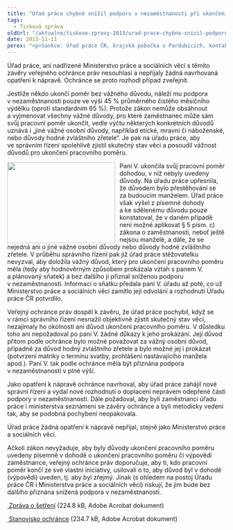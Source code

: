 ```yaml
---
title: "Úřad práce chybně snížil podporu v nezaměstnanosti při ukončení pracovního poměru zaměstnancem"
tags:
  - Tisková zpráva
oldUrl: "/aktualne/tiskove-zpravy-2013/urad-prace-chybne-snizil-podporu-v-nezamestnanosti-pri-ukonceni-pracovniho-pomeru-zames"
date: 2013-11-11
perex: "<p>Sankce: Úřad práce ČR, krajská pobočka v Pardubicích, kontaktní pracoviště Hlinsko, postupoval nepřípustným způsobem, když snížil podporu v nezaměstnanosti uchazečce, která sama ukončila pracovní poměr. Nevyhodnotil totiž, zda existovaly vážné důvodů, kvůli nimž uchazečka pracovní poměr ukončila.</p>"
---
```


<!-- imported from the old website -->

<p>Úřad práce, ani nadřízené Ministerstvo práce a sociálních věcí s těmito závěry veřejného ochránce práv nesouhlasí a nepřijaly žádná navrhovaná opatření k nápravě. Ochránce se proto rozhodl případ zveřejnit.</p><p>Jestliže někdo ukončí poměr bez vážného důvodu, náleží mu podpora v nezaměstnanosti pouze ve výši 45 % průměrného čistého měsíčního výdělku (oproti standardním 65 %). Protože zákon nemůže obsáhnout a vyjmenovat všechny vážné důvody, pro které zaměstnanec může sám svůj pracovní poměr ukončit, vedle výčtu některých konkrétních důvodů uznává i „jiné vážné osobní důvody, například etické, mravní či náboženské, nebo důvody hodné zvláštního zřetele“. Je pak na úřadu práce, aby ve správním řízení spolehlivě zjistil skutečný stav věci a posoudil vážnost důvodů pro ukončení pracovního poměru.</p><p><img src="https://www.ochrance.cz/uploads/RTEmagicC_graf-dolu.jpg.jpg" style="BORDER-BOTTOM-COLOR: ; BORDER-TOP-COLOR: ; PADDING-RIGHT: 10px; FLOAT: left; BORDER-RIGHT-COLOR: ; BORDER-LEFT-COLOR: " height="187" width="249" alt="" />Paní V. ukončila svůj pracovní poměr dohodou, v níž nebyly uvedeny důvody. Na úřadu práce upřesnila, že důvodem bylo přestěhování se za budoucím manželem. Úřad práce však vyšel z písemné dohody a ke sdělenému důvodu pouze konstatoval, že v daném případě není možné aplikovat § 5 písm. c) zákona o zaměstnanosti, neboť ještě nejsou manželé, a dále, že se nejedná ani o jiné vážné osobní důvody nebo důvody hodné zvláštního zřetele. V průběhu správního řízení pak již úřad práce stěžovatelku nevyzval, aby doložila vážný důvod, který pro ukončení pracovního poměru měla (tedy aby hodnověrným způsobem prokázala vztah s panem V. a plánovaný sňatek) a bez dalšího jí přiznal sníženou podporu v nezaměstnanosti. Informaci o sňatku předala paní V. úřadu až poté, co už Ministerstvo práce a sociálních věcí zamítlo její odvolání a rozhodnutí Úřadu práce ČR potvrdilo.</p><p>Veřejný ochránce práv dospěl k závěru, že úřad práce pochybil, když se v rámci správního řízení nesnažil objektivně zjistit skutečný stav věci, nezajímaly ho okolnosti ani důvod ukončení pracovního poměru. V důsledku toho ani nepožadoval po paní V. žádné důkazy k jeho prokázání. Její důvod přitom podle ochránce bylo možné považovat za vážný osobní důvod, případně za důvod hodný zvláštního zřetele a bylo možné jej i prokázat (potvrzení matriky o termínu svatby, prohlášení nastávajícího manžela apod.). Paní V. tak podle ochránce měla být přiznána podpora v nezaměstnanosti v plné výši.</p><p>Jako opatření k nápravě ochránce navrhoval, aby úřad práce zahájil nové správní řízení a vydal nové rozhodnutí o doplacení neprávem odepřené části podpory v nezaměstnanosti. Dále požadoval, aby byli zaměstnanci úřadu práce i ministerstva seznámeni se závěry ochránce a byli metodicky vedeni tak, aby se podobná pochybení neopakovala.</p><p>Úřad práce žádná opatření k nápravě nepřijal, stejně jako Ministerstvo práce a sociálních věcí.</p><p>Ačkoli zákon nevyžaduje, aby byly důvody ukončení pracovního poměru uvedeny písemně v dohodě o ukončení pracovního poměru či výpovědi zaměstnance, veřejný ochránce práv doporučuje, aby ti, kdo pracovní poměr končí ze své vlastní iniciativy, usilovali o to, aby důvod byl v dohodě (výpovědi) uveden, tj. aby byl zřejmý. Jinak (s ohledem na postoj Úřadu práce ČR i Ministerstva práce a sociálních věcí) riskují, že jim bude bez dalšího přiznána snížená podpora v nezaměstnanosti.</p><p><a title="Otevření do nového okna" href="https://www.ochrance.cz/fileadmin/user_upload/STANOVISKA/prace_a_zamestnanost/Urad_prace/1755-2012-PS-ZZ.pdf" target="_blank"><img alt="" src="https://www.ochrance.cz/typo3/ext/od_linkdesc/icons/pdf.gif" class="od_linkdesc_icon" /> Zpráva o šetření</a> (224.8 kB, Adobe Acrobat dokument)</p><p><a title="Otevření do nového okna" href="https://www.ochrance.cz/fileadmin/user_upload/STANOVISKA/prace_a_zamestnanost/Urad_prace/1755-2012-PS-ZSO.pdf" target="_blank"><img alt="" src="https://www.ochrance.cz/typo3/ext/od_linkdesc/icons/pdf.gif" class="od_linkdesc_icon" /> Stanovisko ochránce</a> (234.7 kB, Adobe Acrobat dokument)</p>
